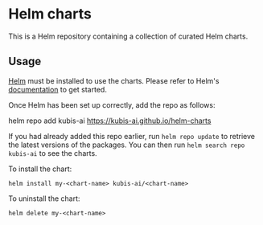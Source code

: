 # Helm charts

This is a Helm repository containing a collection of curated Helm charts.

## Usage

[Helm](https://helm.sh) must be installed to use the charts. Please refer to
Helm's [documentation](https://helm.sh/docs) to get started.

Once Helm has been set up correctly, add the repo as follows:

helm repo add kubis-ai https://kubis-ai.github.io/helm-charts

If you had already added this repo earlier, run `helm repo update` to retrieve
the latest versions of the packages. You can then run `helm search repo kubis-ai` to see the charts.

To install the <chart-name> chart:

    helm install my-<chart-name> kubis-ai/<chart-name>

To uninstall the chart:

    helm delete my-<chart-name>
